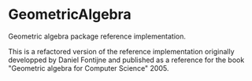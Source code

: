 # GeometricAlgebra
Geometric algebra package reference implementation.

This is a refactored version of the reference implementation originally developped by Daniel Fontijne and published as a reference for the book "Geometric algebra for Computer Science" 2005.
